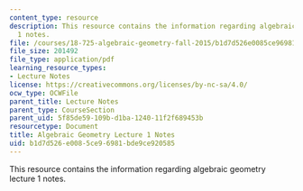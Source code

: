 ```yaml
---
content_type: resource
description: This resource contains the information regarding algebraic geometry lecture
  1 notes.
file: /courses/18-725-algebraic-geometry-fall-2015/b1d7d526e0085ce96981bde9ce920585_MIT18_725F15_lec01.pdf
file_size: 201492
file_type: application/pdf
learning_resource_types:
- Lecture Notes
license: https://creativecommons.org/licenses/by-nc-sa/4.0/
ocw_type: OCWFile
parent_title: Lecture Notes
parent_type: CourseSection
parent_uid: 5f85de59-109b-d1ba-1240-11f2f689453b
resourcetype: Document
title: Algebraic Geometry Lecture 1 Notes
uid: b1d7d526-e008-5ce9-6981-bde9ce920585
---
```

This resource contains the information regarding algebraic geometry lecture 1 notes.